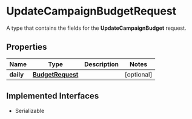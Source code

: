 

# UpdateCampaignBudgetRequest

A type that contains the fields for the <b>UpdateCampaignBudget</b> request.
## Properties

Name | Type | Description | Notes
------------ | ------------- | ------------- | -------------
**daily** | [**BudgetRequest**](BudgetRequest.md) |  |  [optional]


## Implemented Interfaces

* Serializable


